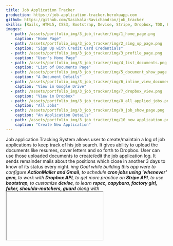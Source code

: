 ```yaml
---
title: Job Application Tracker
production: https://job-application-tracker.herokuapp.com
github: https://github.com/Sasikala-Ravichandran/job_tracker
skills: [Rails, HTML5, CSS3, Bootstrap, Devise, Stripe, Dropbox, TDD, BDD, Whenver, GIT]
images:
  - path: /assets/portfolio_img/3_job_tracker/img/1_home_page.png
    caption: "Home Page"
  - path: /assets/portfolio_img/3_job_tracker/img/2_sing_up_page.png
    caption: "Sign Up with Credit Card Credentials"
  - path: /assets/portfolio_img/3_job_tracker/img/3_profile_page.png
    caption: "User's Home Page"
  - path: /assets/portfolio_img/3_job_tracker/img/4_list_documents.png
    caption: "List of Documents Page"
  - path: /assets/portfolio_img/3_job_tracker/img/5_document_show_page.png
    caption: "A Document Details"
  - path: /assets/portfolio_img/3_job_tracker/img/6_inline_view_document.png
    caption: "View in Google Drive"
  - path: /assets/portfolio_img/3_job_tracker/img/7_dropbox_view.png
    caption: "View in Dropbox" 
  - path: /assets/portfolio_img/3_job_tracker/img/8_all_applied_jobs.png
    caption: "All Jobs" 
  - path: /assets/portfolio_img/3_job_tracker/img/9_job_show_page.png
    caption: "An Application Details" 
  - path: /assets/portfolio_img/3_job_tracker/img/10_new_application.png
    caption: "Create New Application" 
---
```


Job application Tracking System allows user to create/maintain a log of job applications to keep track of his job search. It gives ability to upload the documents like resumes, cover letters and so forth to Dropbox. User can use those uploaded documents to create/edit the job application log. It sends remainder mails about the positions which close in another 3 days to know of its status every night. *img Goal while building this app were to configure **ActionMailer and Gmail**, to schedule **cron jobs using 'whenever' gem**, to work with **Dropbox API**, to get more practice on **Stripe API**, to use **bootstrap**, to customize **devise**, to learn **rspec, capybara, factory girl, faker, shoulda-matchers, guard** along with **<iframe> tags***. Don't forget to check out [README](https://github.com/Sasikala-Ravichandran/job_tracker){:target="_blank"}{:class="tag_links"} for more information about gems used and features of this app!